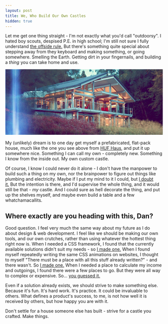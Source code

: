 ```yaml
---
layout: post
title: We, Who Build Our Own Castles
hidden: true
---
```


Let me get one thing straight - I'm not exactly what you'd call "outdoorsy". I hated boy scouts, despised P.E. in high school; I'm still not sure I fully understand [the offside rule.](http://en.wikipedia.org/wiki/Offside_(association_football)) But there's something quite special about stepping away from they keyboard and making something, or going somewhere. Smelling the Earth. Getting dirt in your fingernails, and building a _thing_ you can take home and use.

![](/uploads/2012/04/960x400_HUF-Haus-ART-6-grau_aussen1.jpg)

My (unlikely) dream is to one day get myself a prefabricated, flat-pack house, much like the one you see above from [HUF Haus](http://www.huf-haus.com/en/home.html), and put it up somewhere nice. Something I can call my own - completely new. Something I know from the inside out. My own custom castle.

Of course, I know I could never do it alone - I don't have the manpower to build such a thing on my own, nor the brainpower to figure out things like plumbing and electricity. Maybe if I put my mind to it I could, but [I doubt it.](http://bukk.it/noidea-golf.gif) But the intention is there, and I'd supervise the whole thing, and it would still be that - _my_ castle. And I could sure as hell decorate the thing, and put up the shelves myself, and maybe even build a table and a few whatchamacallits.


## Where exactly are you heading with this, Dan?


Good question. I feel very much the same way about my future as I do about design & web development. I feel like we should be making our own tools, and our own crutches, rather than using whatever the hottest thing right now is. When I needed a CSS framework, I found that the currently available solutions didn't suit my needs - so [I made one.](http://daneden.me/toast) When I found myself repeatedly writing the same CSS animations on websites, I thought to myself "There must be a place with all this stuff already written?" - and there wasn't. So [I made one.](http://daneden.me/animate) When I needed a place to calculate my income and outgoings, I found there were a few places to go. But they were all way to complex or expensive. So... [you guessed it.](http://brills.me)

Even if a solution already exists, we should strive to make something else. Because it's fun. It's hard work. It's practice. It could be invaluable to others. What defines a product's success, to me, is not how well it is received by others, but how happy you are with it.

Don't settle for a house someone else has built - strive for a castle you crafted. Make things.

